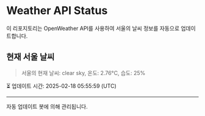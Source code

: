 
# Weather API Status

이 리포지토리는 OpenWeather API를 사용하여 서울의 날씨 정보를 자동으로 업데이트합니다.

## 현재 서울 날씨
> 서울의 현재 날씨: clear sky, 온도: 2.76°C, 습도: 25%

⏳ 업데이트 시간: 2025-02-18 05:55:59 (UTC)

---
자동 업데이트 봇에 의해 관리됩니다.
